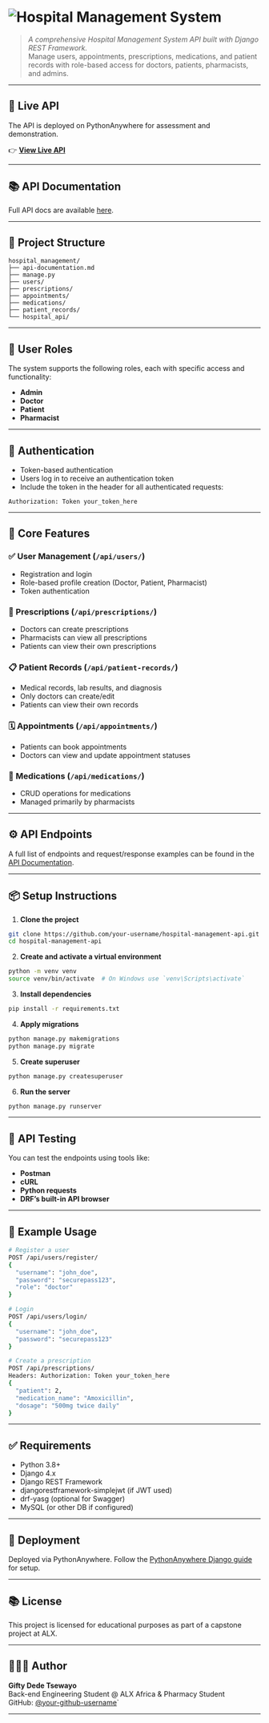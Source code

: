 # ![Hospital Management System](https://via.placeholder.com/1000x200?text=Hospital+Management+System+API)

> *A comprehensive Hospital Management System API built with Django REST Framework.*  
> Manage users, appointments, prescriptions, medications, and patient records with role-based access for doctors, patients, pharmacists, and admins.

---

## 🔗 Live API

The API is deployed on PythonAnywhere for assessment and demonstration.

👉 **[View Live API](https://your-username.pythonanywhere.com/api/)**  

---

## 📚 API Documentation

Full API docs are available [here](docs/api-documentation.md).


---

## 📁 Project Structure

```
hospital_management/
├── api-documentation.md
├── manage.py
├── users/
├── prescriptions/
├── appointments/
├── medications/
├── patient_records/
└── hospital_api/
```

---

## 👥 User Roles

The system supports the following roles, each with specific access and functionality:

- **Admin**
- **Doctor**
- **Patient**
- **Pharmacist**

---

## 🔐 Authentication

- Token-based authentication
- Users log in to receive an authentication token
- Include the token in the header for all authenticated requests:

```
Authorization: Token your_token_here
```

---

## 🧩 Core Features

### ✅ User Management (`/api/users/`)
- Registration and login
- Role-based profile creation (Doctor, Patient, Pharmacist)
- Token authentication

### 💊 Prescriptions (`/api/prescriptions/`)
- Doctors can create prescriptions
- Pharmacists can view all prescriptions
- Patients can view their own prescriptions

### 📋 Patient Records (`/api/patient-records/`)
- Medical records, lab results, and diagnosis
- Only doctors can create/edit
- Patients can view their own records

### 🗓️ Appointments (`/api/appointments/`)
- Patients can book appointments
- Doctors can view and update appointment statuses

### 💉 Medications (`/api/medications/`)
- CRUD operations for medications
- Managed primarily by pharmacists

---

## ⚙️ API Endpoints

A full list of endpoints and request/response examples can be found in the [API Documentation](api-documentation.md).

---

## 📦 Setup Instructions

1. **Clone the project**

```bash
git clone https://github.com/your-username/hospital-management-api.git
cd hospital-management-api
```

2. **Create and activate a virtual environment**

```bash
python -m venv venv
source venv/bin/activate  # On Windows use `venv\Scripts\activate`
```

3. **Install dependencies**

```bash
pip install -r requirements.txt
```

4. **Apply migrations**

```bash
python manage.py makemigrations
python manage.py migrate
```

5. **Create superuser**

```bash
python manage.py createsuperuser
```

6. **Run the server**

```bash
python manage.py runserver
```

---

## 📄 API Testing

You can test the endpoints using tools like:

- **Postman**
- **cURL**
- **Python requests**
- **DRF’s built-in API browser**

---

## 🧪 Example Usage

```bash
# Register a user
POST /api/users/register/
{
  "username": "john_doe",
  "password": "securepass123",
  "role": "doctor"
}

# Login
POST /api/users/login/
{
  "username": "john_doe",
  "password": "securepass123"
}

# Create a prescription
POST /api/prescriptions/
Headers: Authorization: Token your_token_here
{
  "patient": 2,
  "medication_name": "Amoxicillin",
  "dosage": "500mg twice daily"
}
```

---

## ✅ Requirements

- Python 3.8+
- Django 4.x
- Django REST Framework
- djangorestframework-simplejwt (if JWT used)
- drf-yasg (optional for Swagger)
- MySQL (or other DB if configured)

---

## 🚀 Deployment

Deployed via PythonAnywhere. Follow the [PythonAnywhere Django guide](https://help.pythonanywhere.com/pages/DeployingDjango/) for setup.

---

## 📚 License

This project is licensed for educational purposes as part of a capstone project at ALX.

---

## 🙋🏾‍♀️ Author

**Gifty Dede Tsewayo**  
Back-end Engineering Student @ ALX Africa & Pharmacy Student  
GitHub: [@your-github-username](https://github.com/)`

---
